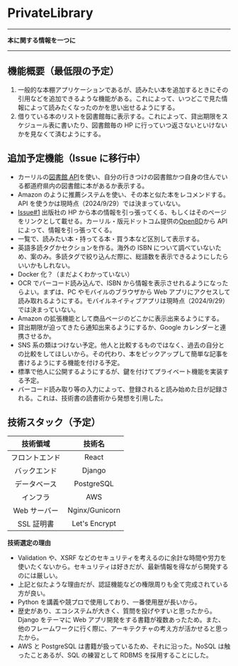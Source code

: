 # PrivateLibrary

---

**本に関する情報を一つに**

---

## 機能概要（最低限の予定）

1. 一般的な本棚アプリケーションであるが、読みたい本を追加するときにその引用などを追加できるような機能がある。これによって、いつどこで見た情報によって読みたくなったのかを思い出せるようにする。
2. 借りている本のリストを図書館毎に表示する。これによって、貸出期限をスケジュール表に書いたり、図書館毎の HP に行っていつ返さないといけないかを見なくて済むようにする。

## 追加予定機能（Issue に移行中）

- カーリルの[図書館 API](https://calil.jp/doc/api.html)を使い、自分の行きつけの図書館かつ自身の住んでいる都道府県内の図書館に本があるか表示する。
- Amazon のように推薦システムを使い、その本と似た本をレコメンドする。API を使うかは現時点（2024/9/29）では決まっていない。
- [Issue#1](https://github.com/rako/PrivateLibrary/issues/1) 出版社の HP から本の情報を引っ張ってくる、もしくはそのページをリンクとして載せる。カーリル・版元ドットコム提供の[OpenBD](https://openbd.jp/)から API によって、情報を引っ張ってくる。
- 一覧で、読みたい本・持ってる本・買う本など区別して表示する。
- 英語多読タグかセクションを作る。海外の ISBN について調べていないため、案のみ。多読タグで絞り込んだ際に、総語数を表示できるようにしたらいいかもしれない。
- Docker 化？（まだよくわかっていない）
- OCR でバーコード読み込んで、ISBN から情報を表示させれるようになったらよい。まずは、PC やモバイルのブラウザから Web アプリにアクセスして読み取れるようにする。モバイルネイティブアプリは現時点（2024/9/29）では決まっていない。
- Amazon の拡張機能として商品ページのどこかに表示出来るようにする。
- 貸出期限が迫ってきたら通知出来るようにするか、Google カレンダーと連携させるか。
- SNS 系の類はつけない予定。他人と比較するものではなく、過去の自分との比較をしてほしいから。その代わり、本をピックアップして簡単な記事を書けるようにする機能を付ける予定。
- 標準で他人に公開するようにするが、鍵を付けてプライベート機能を実装する予定。
- バーコード読み取り等の入力によって、登録されると読み始めた日が記録される。これは、技術書の読書術から発想を引用した。

## 技術スタック（予定）

|    技術領域    |     技術名     |
| :------------: | :------------: |
| フロントエンド |     React      |
|  バックエンド  |     Django     |
|  データベース  |   PostgreSQL   |
|    インフラ    |      AWS       |
|  Web サーバー  | Nginx/Gunicorn |
|   SSL 証明書   | Let's Encrypt  |

**技術選定の理由**

- Validation や、XSRF などのセキュリティを考えるのに余計な時間や労力を使いたくないから。セキュリティは好きだが、最新情報を得ながら開発するのには厳しい。
- 上記と似たような理由だが、認証機能などの権限周りも全て完成されている方が良い。
- Python を講義や競プロで使用しており、一番使用歴が長いから。
- 歴史があり、エコシステムが大きく、質問を投げやすいと思ったから。Django をテーマに Web アプリ開発をする書籍が複数あったため。また、他のフレームワークに行く際に、アーキテクチャの考え方が活かせると思ったから。
- AWS と PostgreSQL は書籍が扱っているため、それに沿った。NoSQL は触ったことあるが、SQL の練習として RDBMS を採用することにした。
